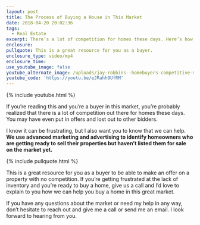 ```yaml
---
layout: post
title: The Process of Buying a House in This Market
date: 2018-04-20 20:02:36
tags:
  - Real Estate
excerpt: There’s a lot of competition for homes these days. Here’s how you can compete.
enclosure:
pullquote: This is a great resource for you as a buyer.
enclosure_type: video/mp4
enclosure_time:
use_youtube_image: false
youtube_alternate_image: /uploads/jay-robbins--homebuyers-competitive-market-youtube.jpg
youtube_code: 'https://youtu.be/eJRahh9UfRM'
---
```


{% include youtube.html %}

If you’re reading this and you’re a buyer in this market, you’re probably realized that there is a lot of competition out there for homes these days. You may have even put in offers and lost out to other bidders.

I know it can be frustrating, but I also want you to know that we can help. **We use advanced marketing and advertising to identify homeowners who are getting ready to sell their properties but haven’t listed them for sale on the market yet.**

{% include pullquote.html %}

This is a great resource for you as a buyer to be able to make an offer on a property with no competition. If you’re getting frustrated at the lack of inventory and you’re ready to buy a home, give us a call and I’d love to explain to you how we can help you buy a home in this great market.

If you have any questions about the market or need my help in any way, don’t hesitate to reach out and give me a call or send me an email. I look forward to hearing from you.